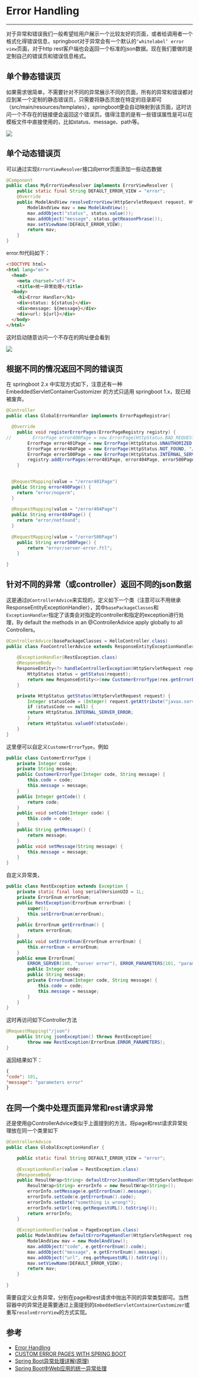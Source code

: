 # Error Handling
---

对于异常和错误我们一般希望给用户展示一个比较友好的页面，或者给调用者一个格式化得错误信息，springboot对于异常会有一个默认的`‘whitelabel’ error view`页面，对于http rest客户端也会返回一个标准的json数据。现在我们要做的是定制自己的错误页和错误信息格式。

## 单个静态错误页

如果需求很简单，不需要针对不同的异常展示不同的页面，所有的异常和错误都对应到某一个定制的静态错误页，只需要将静态页放在特定的目录即可（src/main/resources/templates），springboot便会自动映射到该页面，这时访问一个不存在的链接便会返回这个错误页。值得注意的是有一些错误属性是可以在模板文件中直接使用的，比如status、message、path等。

![](https://jverson.oss-cn-beijing.aliyuncs.com/201707251744_27.png)

## 单个动态错误页

可以通过实现`ErrorViewResolver`接口向error页面添加一些动态数据

```java
@Component
public class MyErrorViewResolver implements ErrorViewResolver {
	public static final String DEFAULT_ERROR_VIEW = "error";
	@Override
	public ModelAndView resolveErrorView(HttpServletRequest request, HttpStatus status, Map<String, Object> model) {
		ModelAndView mav = new ModelAndView();
		mav.addObject("status", status.value());
        mav.addObject("message", status.getReasonPhrase());
        mav.setViewName(DEFAULT_ERROR_VIEW);
        return mav;
	}
}
```

error.ftl代码如下：

```html
<!DOCTYPE html>
<html lang="en">
  <head>
    <meta charset="utf-8">
    <title>统一异常处理</title>
  <body>
    <h1>Error Handler</h1>
    <div>status: ${status}</div>
    <div>message: ${message}</div>
    <div>url: ${url}</div>
  </body>
</html>
```

这时启动随意访问一个不存在的网址便会看到

![](https://jverson.oss-cn-beijing.aliyuncs.com/201707252124_957.png)

## 根据不同的情况返回不同的错误页

在 springboot 2.x 中实现方式如下，注意还有一种 EmbeddedServletContainerCustomizer 的方式只适用 springboot 1.x，现已经被废弃。

```java
@Controller
public class GlobalErrorHandler implements ErrorPageRegistrar{

  @Override
    public void registerErrorPages(ErrorPageRegistry registry) {
//        ErrorPage error400Page = new ErrorPage(HttpStatus.BAD_REQUEST, "/error400Page");
        ErrorPage error401Page = new ErrorPage(HttpStatus.UNAUTHORIZED, "/error401Page");
        ErrorPage error404Page = new ErrorPage(HttpStatus.NOT_FOUND, "/error404Page");
        ErrorPage error500Page = new ErrorPage(HttpStatus.INTERNAL_SERVER_ERROR, "/error500Page");
        registry.addErrorPages(error401Page, error404Page, error500Page);
    }
  

  @RequestMapping(value = "/error401Page")
  public String error400Page() {
    return "error/noperm";
  }
  
  @RequestMapping(value = "/error404Page")
  public String error404Page() {
    return "error/notfound";
  }
  
  @RequestMapping(value = "/error500Page")
    public String error500Page() {
        return "error/server-error.ftl";
    }
  
}

```

## 针对不同的异常（或controller）返回不同的json数据

这是通过`@ControllerAdvice`来实现的，定义如下一个类（注意可以不用继承ResponseEntityExceptionHandler），其中`basePackageClasses`和`ExceptionHandler`指定了该类会对指定的controller和指定的exception进行处理，By default the methods in an @ControllerAdvice apply globally to all Controllers。

```java
@ControllerAdvice(basePackageClasses = HelloController.class)
public class FooControllerAdvice extends ResponseEntityExceptionHandler {
	
	@ExceptionHandler(RestException.class)
	@ResponseBody
	ResponseEntity<?> handleControllerException(HttpServletRequest request, RestException rex) {
		HttpStatus status = getStatus(request);
		return new ResponseEntity<>(new CustomerErrorType(rex.getErrorEnum().code, rex.getErrorEnum().message), status);
	}

	private HttpStatus getStatus(HttpServletRequest request) {
		Integer statusCode = (Integer) request.getAttribute("javax.servlet.error.status_code");
		if (statusCode == null) {
		return HttpStatus.INTERNAL_SERVER_ERROR;
		}
		return HttpStatus.valueOf(statusCode);
	}
}
```

这里便可以自定义`CustomerErrorType`，例如

```java
public class CustomerErrorType {
	private Integer code;
	private String message;
	public CustomerErrorType(Integer code, String message) {
		this.code = code;
		this.message = message;
	}
	public Integer getCode() {
		return code;
	}
	public void setCode(Integer code) {
		this.code = code;
	}
	public String getMessage() {
		return message;
	}
	public void setMessage(String message) {
		this.message = message;
	}
}
```

自定义异常类，

```java
public class RestException extends Exception {
	private static final long serialVersionUID = 1L;
	private ErrorEnum errorEnum;
	public RestException(ErrorEnum errorEnum) {
		super();
		this.setErrorEnum(errorEnum);
	}
	public ErrorEnum getErrorEnum() {
		return errorEnum;
	}
	public void setErrorEnum(ErrorEnum errorEnum) {
		this.errorEnum = errorEnum;
	}
	public enum ErrorEnum{
		ERROR_SERVER(100, "server error"), ERROR_PARAMETERS(101, "parameters error");
		public Integer code;
		public String message;
		private ErrorEnum(Integer code, String message) {
			this.code = code;
			this.message = message;
		}
	}
}
```

这时再访问如下Controller方法

```java
@RequestMapping("/json")
	public String jsonException() throws RestException{
		throw new RestException(ErrorEnum.ERROR_PARAMETERS);
}
```

返回结果如下：

```json
{
"code": 101,
"message": "parameters error"
}
```

## 在同一个类中处理页面异常和rest请求异常

还是使用@ControllerAdvice类似于上面提到的方法，将page和rest请求异常处理放在同一个类里如下

```java
@ControllerAdvice
public class GlobalExceptionHandler {

	public static final String DEFAULT_ERROR_VIEW = "error";
	
	@ExceptionHandler(value = RestException.class)
    @ResponseBody
    public ResultWrap<String> defaultErrorJsonHandler(HttpServletRequest req, RestException e) throws Exception {
    	ResultWrap<String> errorInfo = new ResultWrap<String>();
    	errorInfo.setMessage(e.getErrorEnum().message);
    	errorInfo.setCode(e.getErrorEnum().code);
    	errorInfo.setDate("something is wrong!");
    	errorInfo.setUrl(req.getRequestURL().toString());
        return errorInfo;
    }
	
	@ExceptionHandler(value = PageException.class)
    public ModelAndView defaultErrorPageHandler(HttpServletRequest req, PageException e) throws Exception {
        ModelAndView mav = new ModelAndView();
        mav.addObject("code", e.getErrorEnum().code);
        mav.addObject("message", e.getErrorEnum().message);
        mav.addObject("url", req.getRequestURL().toString());
        mav.setViewName(DEFAULT_ERROR_VIEW);
        return mav;
    }
	
}
```

需要自定义业务异常，分别在page和rest请求中抛出不同的异常类型即可。当然容器中的异常还是需要通过上面提到的`EmbeddedServletContainerCustomizer`或重写`resolveErrorView`的方式实现。



## 参考

- [Error Handling](http://docs.spring.io/spring-boot/docs/1.5.4.RELEASE/reference/htmlsingle/#boot-features-error-handling)
- [CUSTOM ERROR PAGES WITH SPRING BOOT](https://www.sporcic.org/2014/05/custom-error-pages-with-spring-boot/)
- [Spring Boot异常处理详解(原理)](http://www.open-open.com/lib/view/open1446607376779.html)
- [Spring Boot中Web应用的统一异常处理](http://blog.didispace.com/springbootexception/)

